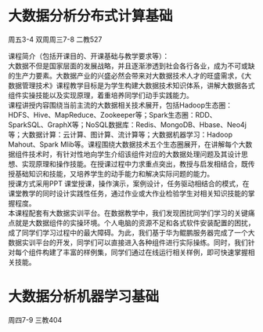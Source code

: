 # 大数据分析分布式计算基础
周五3-4  双周周三7-8 二教527

课程简介（包括开课目的、开课基础与教学要求等）：  
大数据不但是国家层面的发展战略，并且逐渐渗透到社会各行各业，成为不可或缺的生产力要素。大数据产业的兴盛必然会带来对大数据技术人才的旺盛需求，《大数据管理技术》课程教学目标是为学生构建大数据技术知识体系，讲解大数据各式组件实操技能以及实现原理，着重培养同学们动手实践能力。  
课程讲授内容围绕当前主流的大数据相关技术展开，包括Hadoop生态圈：HDFS、Hive、MapReduce、Zookeeper等；Spark生态圈：RDD、SparkSQL、GraphX等；NoSQL数据库：Redis、MongoDB、Hbase、Neo4j等；大数据计算：云计算、图计算、流计算等；大数据机器学习：Hadoop Mahout、Spark Mlib等。课程围绕大数据技术五个生态圈展开，在讲解每个大数据组件技术时，有针对性地向学生介绍该组件对应的大数据处理问题及其设计思想、实现原理和操作技能。在授课过程中力求重点突出，教授与启发相结合，既传授基础知识和技能，又培养学生的动手能力和解决实际问题的能力。  
授课方式采用PPT 课堂授课，操作演示，案例设计，任务驱动相结合的模式，在课堂教学的同时设计实践性任务，通过作业或大作业检验学生对相关知识技能的掌握程度。  
本课程配套有大数据实训平台。在数据教学中，我们发现困扰同学们学习的关键痛点就是大数据组件的实操环境。个人电脑的资源不足和各式软件安装配置的困扰，成了同学们学习过程中的最大障碍。为此，我们基于华为鲲鹏服务器完成了一个大数据实训平台的开发，同学们可以直接进入各种组件进行实际操练。同时，我们针对每个组件构建了丰富的样例集，同学们通过在线运行相关样例，即可快速掌握相关技能。


# 大数据分析机器学习基础
周四7-9  三教404




<!--stackedit_data:
eyJoaXN0b3J5IjpbLTIwMTM1ODQyNzAsMTEwOTUwNjc0NiwxMz
YwMTk4NjQzXX0=
-->